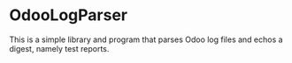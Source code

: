 # OdooLogParser

This is a simple library and program that parses Odoo log files
and echos a digest, namely test reports.
